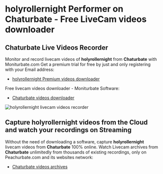 # holyrollernight Performer on Chaturbate - Free LiveCam videos downloader

## Chaturbate Live Videos Recorder

Monitor and record livecam videos of **holyrollernight** from **Chaturbate** with Moniturbate.com
Get a premium trial for free by just and only registering with your Email address:
* [holyrollernight Premium videos downloader](https://moniturbate.com/request-demo-licence-key.html)

Free livecam videos downloader - Moniturbate Software:
* [Chaturbate videos downloader](https://moniturbate.com/moniturbate-download-software.html)

![holyrollernight livecam videos recorder](https://peachurnet.com/templates/moniturbate-software.png)


## Capture holyrollernight videos from the Cloud and watch your recordings on Streaming

Without the need of downloading a software, capture **holyrollernight** livecam videos from **Chaturbate** 100% online.
Watch Livecam archives from **Chaturbate** unlimitedly from thousands of existing recordings, only on Peachurbate.com and its websites network:
* [Chaturbate videos archives](https://peachurnet.com/)